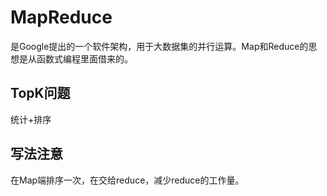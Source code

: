 # MapReduce
是Google提出的一个软件架构，用于大数据集的并行运算。Map和Reduce的思想是从函数式编程里面借来的。

## TopK问题
统计+排序

## 写法注意
在Map端排序一次，在交给reduce，减少reduce的工作量。